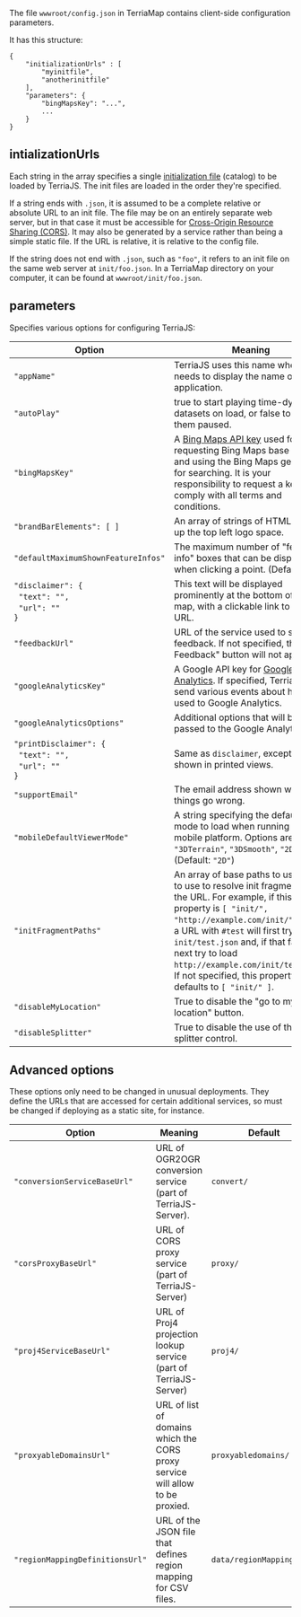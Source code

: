 The file `wwwroot/config.json` in TerriaMap contains client-side configuration parameters.

It has this structure:

```
{
    "initializationUrls" : [
        "myinitfile",
        "anotherinitfile"
    ],
    "parameters": {
        "bingMapsKey": "...",
        ...
    }
}
```

## intializationUrls

Each string in the array specifies a single [initialization file](initialization-files.md) (catalog) to be loaded by TerriaJS.  The init files are loaded in the order they're specified.

If a string ends with `.json`, it is assumed to be a complete relative or absolute URL to an init file.  The file may be on an entirely separate web server, but in that case it must be accessible for [Cross-Origin Resource Sharing (CORS)](../connecting-to-data/cross-origin-resource-sharing.md).  It may also be generated by a service rather than being a simple static file.  If the URL is relative, it is relative to the config file.

If the string does not end with `.json`, such as `"foo"`, it refers to an init file on the same web server at `init/foo.json`.  In a TerriaMap directory on your computer, it can be found at `wwwroot/init/foo.json`.

## parameters

Specifies various options for configuring TerriaJS:

Option                      | Meaning
----------------------------|--------
`"appName"`                 | TerriaJS uses this name whenever it needs to display the name of the application.
`"autoPlay"` | true to start playing time-dynamic datasets on load, or false to start them paused.
`"bingMapsKey"`             | A [Bing Maps API key](https://msdn.microsoft.com/en-us/library/ff428642.aspx) used for requesting Bing Maps base maps and using the Bing Maps geocoder for searching. It is your responsibility to request a key and comply with all terms and conditions.
`"brandBarElements": [ ]`   | An array of strings of HTML that fill up the top left logo space.
`"defaultMaximumShownFeatureInfos"` | The maximum number of "feature info" boxes that can be displayed when clicking a point. (Default: 100)
`"disclaimer": {`<span><br/>&nbsp;&nbsp;`"text": "",`<br/>&nbsp;&nbsp;`"url": ""`<br/>`}`</span> | This text will be displayed prominently at the bottom of the map, with a clickable link to the URL.
`"feedbackUrl"`					| URL of the service used to send feedback.  If not specified, the "Give Feedback" button will not appear. | None 
`"googleAnalyticsKey"`      | A Google API key for [Google Analytics](https://analytics.google.com).  If specified, TerriaJS will send various events about how it's used to Google Analytics.
`"googleAnalyticsOptions"`  | Additional options that will be passed to the Google Analytics call.
`"printDisclaimer": {`<span><br/>&nbsp;&nbsp;`"text": "",`<br/>&nbsp;&nbsp;`"url": ""`<br/>`}`</span> | Same as `disclaimer`, except only shown in printed views.
`"supportEmail"`            | The email address shown when things go wrong.
`"mobileDefaultViewerMode"` | A string specifying the default view mode to load when running on a mobile platform. Options are: `"3DTerrain"`, `"3DSmooth"`, `"2D"`. (Default: `"2D"`)
`"initFragmentPaths"`       | An array of base paths to use to try to use to resolve init fragments in the URL.  For example, if this property is `[ "init/", "http://example.com/init/"]`, then a URL with `#test` will first try to load `init/test.json` and, if that fails, next try to load `http://example.com/init/test.json`.  If not specified, this property defaults to `[ "init/" ]`.
`"disableMyLocation"`       | True to disable the "go to my location" button.
`"disableSplitter"`         | True to disable the use of the splitter control.

## Advanced options

These options only need to be changed in unusual deployments. They define the URLs that are accessed for certain additional services, so must be changed if deploying as a static site, for instance.

Option                      | Meaning | Default
----------------------------|---------|---------
`"conversionServiceBaseUrl"`    | URL of OGR2OGR conversion service (part of TerriaJS-Server). | `convert/`
`"corsProxyBaseUrl"`            | URL of CORS proxy service (part of TerriaJS-Server)| `proxy/`
`"proj4ServiceBaseUrl"`         | URL of Proj4 projection lookup service (part of TerriaJS-Server) | `proj4/`
`"proxyableDomainsUrl"`         | URL of list of domains which the CORS proxy service will allow to be proxied. | `proxyabledomains/`
`"regionMappingDefinitionsUrl"` | URL of the JSON file that defines region mapping for CSV files. | `data/regionMapping.json`
